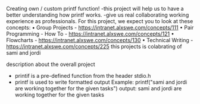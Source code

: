 Creating own / custom printf function!
-this project will help us to have a better understanding how printf works.
-give us real collaborating working experience as professionals.
 For this project, we expect you to look at these concepts:
•	Group Projects - https://intranet.alxswe.com/concepts/111
•	Pair Programming - How To - https://intranet.alxswe.com/concepts/121
•	Flowcharts - https://intranet.alxswe.com/concepts/130
•	Technical Writing - https://intranet.alxswe.com/concepts/225
this projects is colabrating of sami and jordi
   
   description about the overall project
 - printif is a pre-defined function from the header stdio.h
 - printf is used to write formatted output
   Example: 
            printf("sami and jordi are working together for the given tasks") 
             output: sami and jordi are working together for the given tasks
